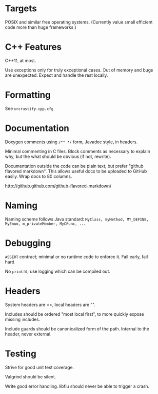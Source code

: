# Targets

POSIX and similar free operating systems.  (Currently value small efficient
code more than huge frameworks.)


# C++ Features

C++11, at most.

Use exceptions only for truly exceptional cases.  Out of memory and bugs are
unexpected.  Expect and handle the rest locally.


# Formatting

See `uncrustify.cpp.cfg`.


# Documentation

Doxygen comments using `/** */` form, Javadoc style, in headers.

Minimal commenting in C files.  Block comments as necessary to explain why, but
the what should be obvious (if not, rewrite).

Documentation outside the code can be plain text, but prefer "github flavored
markdown".  This allows useful docs to be uploaded to GitHub easily.  Wrap docs
to 80 columns.

http://github.github.com/github-flavored-markdown/


# Naming

Naming scheme follows Java standard: `MyClass, myMethod, MY_DEFINE,
MyEnum, m_privateMember, MyCFunc, ...`


# Debugging

`ASSERT` contract; minimal or no runtime code to enforce it.  Fail early, fail
hard.

No `printf`s; use logging which can be compiled out.


# Headers

System headers are <>, local headers are "".

Includes should be ordered "most local first", to more quickly expose missing
includes.

Include guards should be canonicalized form of the path.  Internal to the
header, never external.


# Testing

Strive for good unit test coverage.

Valgrind should be silent.

Write good error handling.  libfiu should never be able to trigger a crash.
